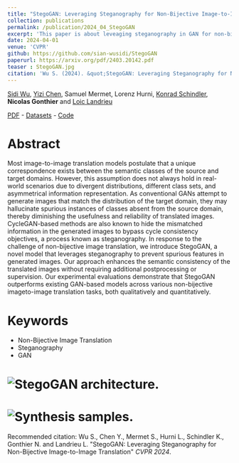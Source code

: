 ```yaml
---
title: "StegoGAN: Leveraging Steganography for Non-Bijective Image-to-Image Translation"
collection: publications
permalink: /publication/2024_04_StegoGAN
excerpt: 'This paper is about leveaging steganography in GAN for non-bijective image translation, avoiding spurious synthesis and detecting mismatched features.'
date: 2024-04-01
venue: 'CVPR'
github: https://github.com/sian-wusidi/StegoGAN
paperurl: https://arxiv.org/pdf/2403.20142.pdf
teaser : StegoGAN.jpg
citation: 'Wu S. (2024). &quot;StegoGAN: Leveraging Steganography for Non-Bijective Image-to-Image Translationy&quot; <i>CVPR</i>.'
---
```


[Sidi Wu](https://scholar.google.com/citations?user=-QdAfx0AAAAJ&hl=en), [Yizi Chen](https://www.umr-lastig.fr/yizi-chen/), Samuel Mermet, Lorenz Hurni, [Konrad Schindler](https://igp.ethz.ch/personen/person-detail.html?persid=143986), **Nicolas Gonthier** and [Loic Landrieu](https://loiclandrieu.com/)

[PDF](https://arxiv.org/pdf/2403.20142.pdf) - [Datasets](https://zenodo.org/records/10839841) - [Code](https://github.com/sian-wusidi/StegoGAN)

Abstract
======

Most image-to-image translation models postulate that a unique correspondence exists between the semantic classes of the source and target domains. However, this assumption does not always hold in real-world scenarios due to divergent distributions, different class sets, and asymmetrical information representation. As conventional GANs attempt to generate images that match the distribution of the target domain, they may hallucinate spurious instances of classes absent from the source domain, thereby diminishing the usefulness and reliability of translated images. CycleGAN-based methods are also known to hide the mismatched information in the generated images to bypass cycle consistency objectives, a process known as steganography. In response to the challenge of non-bijective image translation, we introduce StegoGAN, a novel model that leverages steganography to prevent spurious features in generated images. Our approach enhances the semantic consistency of the translated images without requiring additional postprocessing or supervision. Our experimental evaluations demonstrate that StegoGAN outperforms existing GAN-based models across various non-bijective imageto-image translation tasks, both qualitatively and quantitatively.

Keywords
======

* Non-Bijective Image Translation
* Steganography
* GAN

# ![StegoGAN architecture.](https://ngonthier.github.io/images/StegoGAN.jpg)

#  ![Synthesis samples.](https://ngonthier.github.io/images/StegoGAN_samples.png)

Recommended citation: Wu S., Chen Y., Mermet S., Hurni L., Schindler K., Gonthier N. and Landrieu L. "StegoGAN: Leveraging Steganography for Non-Bijective Image-to-Image Translation" <i>CVPR 2024</i>.
